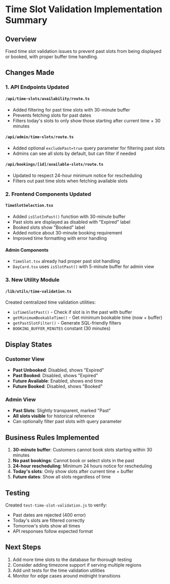 # Time Slot Validation Implementation Summary

## Overview
Fixed time slot validation issues to prevent past slots from being displayed or booked, with proper buffer time handling.

## Changes Made

### 1. API Endpoints Updated

#### `/api/time-slots/availability/route.ts`
- Added filtering for past time slots with 30-minute buffer
- Prevents fetching slots for past dates
- Filters today's slots to only show those starting after current time + 30 minutes

#### `/api/admin/time-slots/route.ts`
- Added optional `excludePast=true` query parameter for filtering past slots
- Admins can see all slots by default, but can filter if needed

#### `/api/bookings/[id]/available-slots/route.ts`
- Updated to respect 24-hour minimum notice for rescheduling
- Filters out past time slots when fetching available slots

### 2. Frontend Components Updated

#### `TimeSlotSelection.tsx`
- Added `isSlotInPast()` function with 30-minute buffer
- Past slots are displayed as disabled with "Expired" label
- Booked slots show "Booked" label
- Added notice about 30-minute booking requirement
- Improved time formatting with error handling

#### Admin Components
- `TimeSlot.tsx` already had proper past slot handling
- `DayCard.tsx` uses `isSlotPast()` with 5-minute buffer for admin view

### 3. New Utility Module

#### `/lib/utils/time-validation.ts`
Created centralized time validation utilities:
- `isTimeSlotPast()` - Check if slot is in the past with buffer
- `getMinimumBookableTime()` - Get minimum bookable time (now + buffer)
- `getPastSlotFilter()` - Generate SQL-friendly filters
- `BOOKING_BUFFER_MINUTES` constant (30 minutes)

## Display States

### Customer View
- **Past Unbooked**: Disabled, shows "Expired"
- **Past Booked**: Disabled, shows "Expired"
- **Future Available**: Enabled, shows end time
- **Future Booked**: Disabled, shows "Booked"

### Admin View
- **Past Slots**: Slightly transparent, marked "Past"
- **All slots visible** for historical reference
- Can optionally filter past slots with query parameter

## Business Rules Implemented

1. **30-minute buffer**: Customers cannot book slots starting within 30 minutes
2. **No past bookings**: Cannot book or select slots in the past
3. **24-hour rescheduling**: Minimum 24 hours notice for rescheduling
4. **Today's slots**: Only show slots after current time + buffer
5. **Future dates**: Show all slots regardless of time

## Testing

Created `test-time-slot-validation.js` to verify:
- Past dates are rejected (400 error)
- Today's slots are filtered correctly
- Tomorrow's slots show all times
- API responses follow expected format

## Next Steps

1. Add more time slots to the database for thorough testing
2. Consider adding timezone support if serving multiple regions
3. Add unit tests for the time validation utilities
4. Monitor for edge cases around midnight transitions